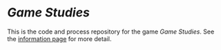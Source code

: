 # *Game Studies*

This is the code and process repository for the game *Game Studies*. See the [information page](info/) for more detail.
